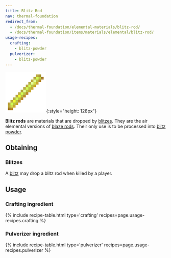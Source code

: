 ```yaml
---
title: Blitz Rod
nav: thermal-foundation
redirect_from:
  - /docs/thermal-foundation/elemental-materials/blitz-rod/
  - /docs/thermal-foundation/items/materials/elemental/blitz-rod/
usage-recipes:
  crafting:
    - blitz-powder
  pulverizer:
    - blitz-powder
---
```


![Blitz rod](/assets/images/thermal-foundation/blitz-rod.png){:style="height: 128px"}


**Blitz rods** are materials that are dropped by [blitzes](/docs/blitz/). They
are the air elemental versions of [blaze
rods](https://minecraft.gamepedia.com/Blaze_Rod). Their only use is to be
processed into [blitz powder](/docs/blitz-powder/).


Obtaining
---------

### Blitzes
A [blitz](/docs/blitz/) may drop a blitz rod when killed by a player.


Usage
-----

### Crafting ingredient
{% include recipe-table.html type='crafting' recipes=page.usage-recipes.crafting %}

### Pulverizer ingredient
{% include recipe-table.html type='pulverizer' recipes=page.usage-recipes.pulverizer %}
